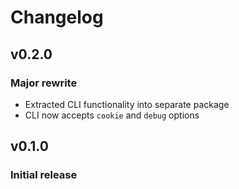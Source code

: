 # Changelog

## v0.2.0
### Major rewrite
- Extracted CLI functionality into separate package
- CLI now accepts `cookie` and `debug` options

## v0.1.0
### Initial release
